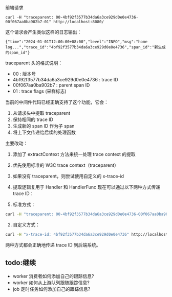 


前端请求

```
curl -H "traceparent: 00-4bf92f3577b34da6a3ce929d0e0e4736-00f067aa0ba902b7-01" http://localhost:8080/
```

这个请求会产生类似这样的日志输出：

```
{"time":"2024-01-01T12:00:00+08:00","level":"INFO","msg":"home log...","trace_id":"4bf92f3577b34da6a3ce929d0e0e4736","span_id":"新生成的span_id"}
```

traceparent 头的格式说明：

- 00 : 版本号
- 4bf92f3577b34da6a3ce929d0e0e4736 : trace ID
- 00f067aa0ba902b7 : parent span ID
- 01 : trace flags (采样标志)

当前的中间件代码已经正确支持了这个功能，它会：

1. 从请求头中提取 traceparent
2. 保持相同的 trace ID
3. 生成新的 span ID 作为子 span
4. 将上下文传递给后续的处理函数


主要改动：

1. 添加了 extractContext 方法来统一处理 trace context 的提取
2. 优先使用标准的 W3C trace context（traceparent）
3. 如果没有 traceparent，则尝试使用自定义的 x-trace-id
4. 提取逻辑复用于 Handler 和 HandlerFunc
现在可以通过以下两种方式传递 trace ID：

1. 标准方式：
```bash
curl -H "traceparent: 00-4bf92f3577b34da6a3ce929d0e0e4736-00f067aa0ba902b7-01" http://localhost:8080/
```

2. 自定义方式：
```bash
curl -H "x-trace-id: 4bf92f3577b34da6a3ce929d0e0e4736" http://localhost:8080/
```
两种方式都会正确地传递 trace ID 到后端系统。


## todo:继续

- worker 消费者如何添加自己的跟踪信息?
- worker 如何从上游队列跟随跟踪信息?
- job 定时任务如何添加自己的跟踪信息?
